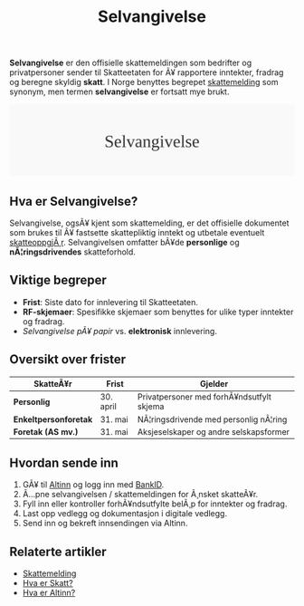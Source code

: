 ﻿---
title: "Selvangivelse"
meta_title: "Selvangivelse"
meta_description: '**Selvangivelse** er den offisielle skattemeldingen som bedrifter og privatpersoner sender til Skatteetaten for Ã¥ rapportere inntekter, fradrag og beregne skyl...'
slug: selvangivelse
type: blog
layout: pages/single
---

**Selvangivelse** er den offisielle skattemeldingen som bedrifter og privatpersoner sender til Skatteetaten for Ã¥ rapportere inntekter, fradrag og beregne skyldig **skatt**. I Norge benyttes begrepet [skattemelding](/blogs/regnskap/skattemelding "Skattemelding - Komplett Guide til Utfylling og Innlevering") som synonym, men termen **selvangivelse** er fortsatt mye brukt.

![Selvangivelse](selvangivelse-image.svg)

## Hva er Selvangivelse?

Selvangivelse, ogsÃ¥ kjent som skattemelding, er det offisielle dokumentet som brukes til Ã¥ fastsette skattepliktig inntekt og utbetale eventuelt [skatteoppgjÃ¸r](/blogs/regnskap/skatteoppgjor "SkatteoppgjÃ¸r Guide: Prosess, Tidslinje og Viktige Frister"). Selvangivelsen omfatter bÃ¥de **personlige** og **nÃ¦ringsdrivendes** skatteforhold.

## Viktige begreper

* **Frist**: Siste dato for innlevering til Skatteetaten.
* **RF-skjemaer**: Spesifikke skjemaer som benyttes for ulike typer inntekter og fradrag.
* *Selvangivelse pÃ¥ papir* vs. **elektronisk** innlevering.

## Oversikt over frister

| SkatteÃ¥r                | Frist      | Gjelder                                 |
|-------------------------|------------|-----------------------------------------|
| **Personlig**           | 30. april  | Privatpersoner med forhÃ¥ndsutfylt skjema |
| **Enkeltpersonforetak** | 31. mai    | NÃ¦ringsdrivende med personlig nÃ¦ring    |
| **Foretak (AS mv.)**    | 31. mai    | Aksjeselskaper og andre selskapsformer  |

## Hvordan sende inn

1. GÃ¥ til [Altinn](/blogs/regnskap/hva-er-altinn "Hva er Altinn? Digital Skatteportalen") og logg inn med [BankID](/blogs/regnskap/bankid "BankID - Sikker autentisering").
2. Ã…pne selvangivelsen / skattemeldingen for Ã¸nsket skatteÃ¥r.
3. Fyll inn eller kontroller forhÃ¥ndsutfylte belÃ¸p for inntekter og fradrag.
4. Last opp vedlegg og dokumentasjon i digitale vedlegg.
5. Send inn og bekreft innsendingen via Altinn.

## Relaterte artikler

* [Skattemelding](/blogs/regnskap/skattemelding "Skattemelding - Komplett Guide til Utfylling og Innlevering")
* [Hva er Skatt?](/blogs/regnskap/hva-er-skatt "Hva er Skatt? Komplett Guide til Bedriftsskatt, MVA og Skatteplanlegging")
* [Hva er Altinn?](/blogs/regnskap/hva-er-altinn "Hva er Altinn? Digital Skatteportalen")



